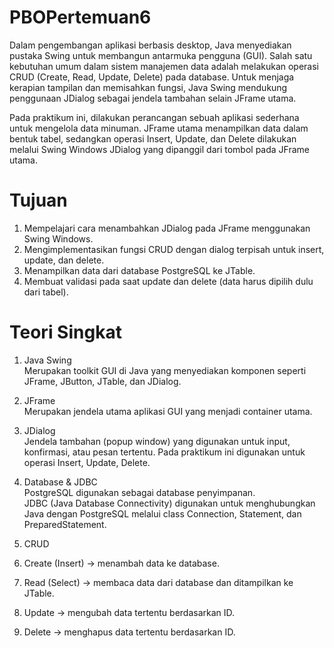 # PBOPertemuan6
Dalam pengembangan aplikasi berbasis desktop, Java menyediakan pustaka Swing untuk membangun antarmuka pengguna (GUI). Salah satu kebutuhan umum dalam sistem manajemen data adalah melakukan operasi CRUD (Create, Read, Update, Delete) pada database. Untuk menjaga kerapian tampilan dan memisahkan fungsi, Java Swing mendukung penggunaan JDialog sebagai jendela tambahan selain JFrame utama.

Pada praktikum ini, dilakukan perancangan sebuah aplikasi sederhana untuk mengelola data minuman. JFrame utama menampilkan data dalam bentuk tabel, sedangkan operasi Insert, Update, dan Delete dilakukan melalui Swing Windows JDialog yang dipanggil dari tombol pada JFrame utama.

# Tujuan
1.	Mempelajari cara menambahkan JDialog pada JFrame menggunakan Swing Windows.  
2.	Mengimplementasikan fungsi CRUD dengan dialog terpisah untuk insert, update, dan delete.  
3.	Menampilkan data dari database PostgreSQL ke JTable.  
4.	Membuat validasi pada saat update dan delete (data harus dipilih dulu dari tabel).  

# Teori Singkat
1.	Java Swing  
Merupakan toolkit GUI di Java yang menyediakan komponen seperti JFrame, JButton, JTable, dan JDialog.  

2.	JFrame  
Merupakan jendela utama aplikasi GUI yang menjadi container utama.  

3.	JDialog  
Jendela tambahan (popup window) yang digunakan untuk input, konfirmasi, atau pesan tertentu. Pada praktikum ini digunakan untuk operasi Insert, Update, Delete.  

4.	Database & JDBC  
PostgreSQL digunakan sebagai database penyimpanan.  
JDBC (Java Database Connectivity) digunakan untuk menghubungkan Java dengan PostgreSQL melalui class Connection, Statement, dan PreparedStatement.  

5.	CRUD  
1.	Create (Insert) → menambah data ke database.  
2.	Read (Select) → membaca data dari database dan ditampilkan ke JTable.  
3.	Update → mengubah data tertentu berdasarkan ID.  
4.	Delete → menghapus data tertentu berdasarkan ID.  


